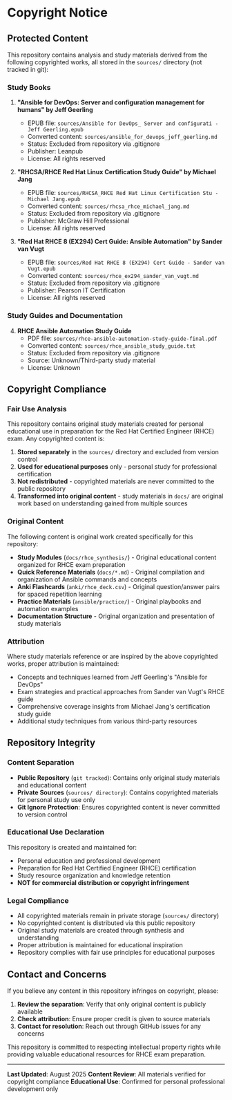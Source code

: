 # Copyright Notice

## Protected Content

This repository contains analysis and study materials derived from the following copyrighted works, all stored in the `sources/` directory (not tracked in git):

### Study Books

1. **"Ansible for DevOps: Server and configuration management for humans" by Jeff Geerling**
   - EPUB file: `sources/Ansible for DevOps_ Server and configurati - Jeff Geerling.epub`
   - Converted content: `sources/ansible_for_devops_jeff_geerling.md`
   - Status: Excluded from repository via .gitignore
   - Publisher: Leanpub
   - License: All rights reserved

2. **"RHCSA/RHCE Red Hat Linux Certification Study Guide" by Michael Jang**
   - EPUB file: `sources/RHCSA_RHCE Red Hat Linux Certification Stu - Michael Jang.epub`
   - Converted content: `sources/rhcsa_rhce_michael_jang.md`
   - Status: Excluded from repository via .gitignore
   - Publisher: McGraw Hill Professional
   - License: All rights reserved

3. **"Red Hat RHCE 8 (EX294) Cert Guide: Ansible Automation" by Sander van Vugt**
   - EPUB file: `sources/Red Hat RHCE 8 (EX294) Cert Guide - Sander van Vugt.epub`
   - Converted content: `sources/rhce_ex294_sander_van_vugt.md`
   - Status: Excluded from repository via .gitignore
   - Publisher: Pearson IT Certification
   - License: All rights reserved

### Study Guides and Documentation

4. **RHCE Ansible Automation Study Guide**
   - PDF file: `sources/rhce-ansible-automation-study-guide-final.pdf`
   - Converted content: `sources/rhce_ansible_study_guide.txt`
   - Status: Excluded from repository via .gitignore
   - Source: Unknown/Third-party study material
   - License: Unknown

## Copyright Compliance

### Fair Use Analysis

This repository contains original study materials created for personal educational use in preparation for the Red Hat Certified Engineer (RHCE) exam. Any copyrighted content is:

1. **Stored separately** in the `sources/` directory and excluded from version control
2. **Used for educational purposes** only - personal study for professional certification
3. **Not redistributed** - copyrighted materials are never committed to the public repository
4. **Transformed into original content** - study materials in `docs/` are original work based on understanding gained from multiple sources

### Original Content

The following content is original work created specifically for this repository:

- **Study Modules** (`docs/rhce_synthesis/`) - Original educational content organized for RHCE exam preparation
- **Quick Reference Materials** (`docs/*.md`) - Original compilation and organization of Ansible commands and concepts
- **Anki Flashcards** (`anki/rhce_deck.csv`) - Original question/answer pairs for spaced repetition learning
- **Practice Materials** (`ansible/practice/`) - Original playbooks and automation examples
- **Documentation Structure** - Original organization and presentation of study materials

### Attribution

Where study materials reference or are inspired by the above copyrighted works, proper attribution is maintained:

- Concepts and techniques learned from Jeff Geerling's "Ansible for DevOps"
- Exam strategies and practical approaches from Sander van Vugt's RHCE guide
- Comprehensive coverage insights from Michael Jang's certification study guide
- Additional study techniques from various third-party resources

## Repository Integrity

### Content Separation

- **Public Repository** (`git tracked`): Contains only original study materials and educational content
- **Private Sources** (`sources/ directory`): Contains copyrighted materials for personal study use only
- **Git Ignore Protection**: Ensures copyrighted content is never committed to version control

### Educational Use Declaration

This repository is created and maintained for:
- Personal education and professional development
- Preparation for Red Hat Certified Engineer (RHCE) certification
- Study resource organization and knowledge retention
- **NOT for commercial distribution or copyright infringement**

### Legal Compliance

- All copyrighted materials remain in private storage (`sources/` directory)
- No copyrighted content is distributed via this public repository
- Original study materials are created through synthesis and understanding
- Proper attribution is maintained for educational inspiration
- Repository complies with fair use principles for educational purposes

## Contact and Concerns

If you believe any content in this repository infringes on copyright, please:

1. **Review the separation**: Verify that only original content is publicly available
2. **Check attribution**: Ensure proper credit is given to source materials
3. **Contact for resolution**: Reach out through GitHub issues for any concerns

This repository is committed to respecting intellectual property rights while providing valuable educational resources for RHCE exam preparation.

---

**Last Updated**: August 2025
**Content Review**: All materials verified for copyright compliance
**Educational Use**: Confirmed for personal professional development only

